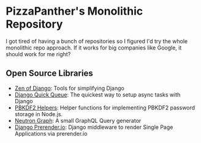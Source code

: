 # PizzaPanther's Monolithic Repository

I got tired of having a bunch of repositories so I figured I'd try the whole monolithic repo approach. If it works for big companies like Google, it should work for me right?

## Open Source Libraries

- [Zen of Django](https://github.com/pizzapanther/pizzapanther.github.io/tree/master/libs/djzen): Tools for simplifying Django
- [Django Quick Queue](https://github.com/pizzapanther/pizzapanther.github.io/tree/master/libs/quickq): The quickest way to setup async tasks with Django
- [PBKDF2 Helpers](https://github.com/pizzapanther/pizzapanther.github.io/tree/master/libs/pbkdf2-helpers): Helper functions for implementing PBKDF2 password storage in Node.js.
- [Neutron Graph](https://github.com/pizzapanther/pizzapanther.github.io/tree/master/libs/neutron-graph): A small GraphQL Query generator
- [Django Prerender.io](https://github.com/pizzapanther/pizzapanther.github.io/tree/master/libs/django-prerenderio): Django middleware to render Single Page Applications via prerender.io
